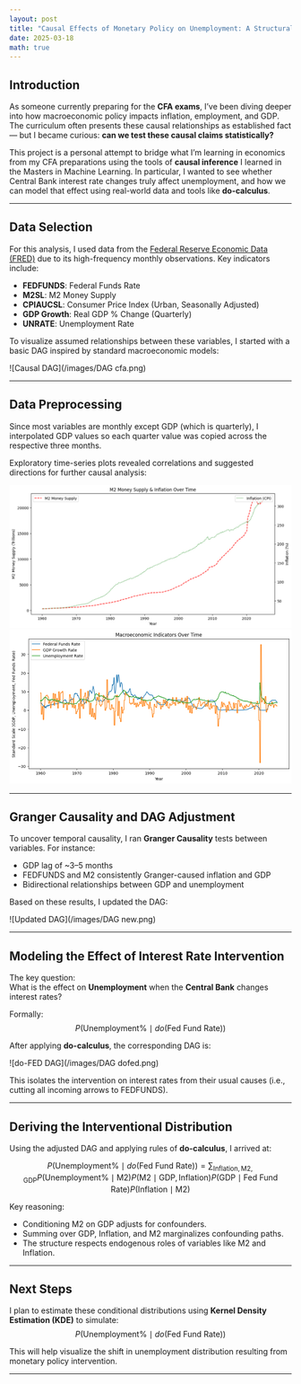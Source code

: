 ```yaml
---
layout: post
title: "Causal Effects of Monetary Policy on Unemployment: A Structural Approach"
date: 2025-03-18
math: true
---
```


## Introduction

As someone currently preparing for the **CFA exams**, I’ve been diving deeper into how macroeconomic policy impacts inflation, employment, and GDP. The curriculum often presents these causal relationships as established fact — but I became curious: **can we test these causal claims statistically?**

This project is a personal attempt to bridge what I’m learning in economics from my CFA preparations using the tools of **causal inference** I learned in the Masters in Machine Learning.
In particular, I wanted to see whether Central Bank interest rate changes truly affect unemployment, and how we can model that effect using real-world data and tools like **do-calculus**.

---

## Data Selection

For this analysis, I used data from the [Federal Reserve Economic Data (FRED)](https://fred.stlouisfed.org/) due to its high-frequency monthly observations. Key indicators include:

- **FEDFUNDS**: Federal Funds Rate
- **M2SL**: M2 Money Supply
- **CPIAUCSL**: Consumer Price Index (Urban, Seasonally Adjusted)
- **GDP Growth**: Real GDP % Change (Quarterly)
- **UNRATE**: Unemployment Rate

To visualize assumed relationships between these variables, I started with a basic DAG inspired by standard macroeconomic models:

![Causal DAG](/images/DAG cfa.png)

---

## Data Preprocessing

Since most variables are monthly except GDP (which is quarterly), I interpolated GDP values so each quarter value was copied across the respective three months.

Exploratory time-series plots revealed correlations and suggested directions for further causal analysis:

![Time Series Plot 1](/images/ts1.png)  
![Time Series Plot 2](/images/ts2.png)

---

## Granger Causality and DAG Adjustment

To uncover temporal causality, I ran **Granger Causality** tests between variables. For instance:

- GDP lag of ~3–5 months
- FEDFUNDS and M2 consistently Granger-caused inflation and GDP
- Bidirectional relationships between GDP and unemployment

Based on these results, I updated the DAG:

![Updated DAG](/images/DAG new.png)

---

## Modeling the Effect of Interest Rate Intervention

The key question:  
What is the effect on **Unemployment** when the **Central Bank** changes interest rates?

Formally:
$$
P(\text{Unemployment\%} \mid do(\text{Fed Fund Rate}))
$$

After applying **do-calculus**, the corresponding DAG is:

![do-FED DAG](/images/DAG dofed.png)

This isolates the intervention on interest rates from their usual causes (i.e., cutting all incoming arrows to FEDFUNDS).

---

## Deriving the Interventional Distribution

Using the adjusted DAG and applying rules of **do-calculus**, I arrived at:

$$
P(\text{Unemployment\%} \mid do(\text{Fed Fund Rate})) =
\sum_{\text{Inflation}, \text{M2}, \text{GDP}}
P(\text{Unemployment\%} \mid \text{M2})
P(\text{M2} \mid \text{GDP}, \text{Inflation})
P(\text{GDP} \mid \text{Fed Fund Rate})
P(\text{Inflation} \mid \text{M2})
$$

Key reasoning:
- Conditioning M2 on GDP adjusts for confounders.
- Summing over GDP, Inflation, and M2 marginalizes confounding paths.
- The structure respects endogenous roles of variables like M2 and Inflation.

---

## Next Steps

I plan to estimate these conditional distributions using **Kernel Density Estimation (KDE)** to simulate:
$$
P(\text{Unemployment\%} \mid do(\text{Fed Fund Rate}))
$$

This will help visualize the shift in unemployment distribution resulting from monetary policy intervention.

---
